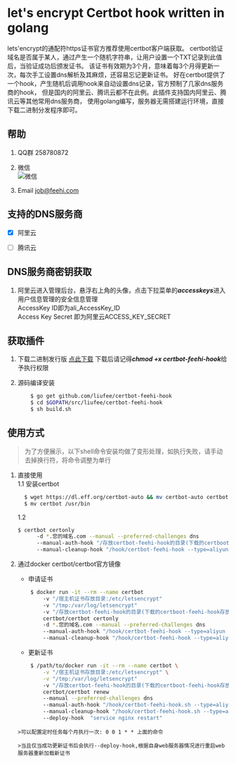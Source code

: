 let's encrypt Certbot hook written in golang
===============================

lets'encrypt的通配符https证书官方推荐使用certbot客户端获取。
certbot验证域名是否属于某人，通过产生一个随机字符串，让用户设置一个TXT记录到此值后，当验证成功后颁发证书。
该证书有效期为3个月，意味着每3个月得更新一次，每次手工设置dns解析及其麻烦，还容易忘记更新证书。
好在certbot提供了一个hook，产生随机后调用hook来自动设置dns记录，官方预制了几家dns服务商的hook，
但是国内的阿里云、腾讯云都不在此例。此插件支持国内阿里云、腾讯云等其他常用dns服务商，
使用golang编写，服务器无需搭建运行环境，直接下载二进制分发程序即可。


帮助
---------------
1. QQ群 258780872

2. 微信 <br> ![微信](http://img-1251086492.cosgz.myqcloud.com/github/wechat.png)

3. Email job@feehi.com


支持的DNS服务商
-------
- [x] 阿里云

- [ ] 腾讯云


DNS服务商密钥获取
---------------
1. 阿里云进入管理后台，悬浮右上角的头像，点击下拉菜单的***accesskeys***进入用户信息管理的安全信息管理  
  AccessKey ID即为ali_AccessKey_ID  
  Access Key Secret 即为阿里云ACCESS_KEY_SECRET
  
  
获取插件
---------------
1. 下载二进制发行版 [点此下载](https://resource-1251086492.cos.ap-shanghai.myqcloud.com/opensource/certbot-feehi-hook) 下载后请记得***chmod +x certbot-feehi-hook***给予执行权限

2. 源码编译安装  
    ```bash
        $ go get github.com/liufee/certbot-feehi-hook
        $ cd $GOPATH/src/liufee/certbot-feehi-hook
        $ sh build.sh
    ```

使用方式
---------------
>为了方便展示，以下shell命令安装均做了变形处理，如执行失败，请手动去掉换行符，将命令调整为单行
1. 直接使用  
    1.1 安装certbot
    ```bash
      $ wget https://dl.eff.org/certbot-auto && mv certbot-auto certbot && chmod +x certbot
      $ mv certbot /usr/bin
    ```
    1.2
      ```bash
      $ certbot certonly 
            -d *.您的域名.com --manual --preferred-challenges dns
            --manual-auth-hook "/存放certbot-feehi-hook的目录(下载的certboot-feehi-hook存放目录)/certbot-feehi-hook --type=aliyun --action=add --ali_AccessKey_ID=阿里云ACCESS_KEY_ID --ali_Access_Key_Secret=阿里云ACCESS_KEY_SECRET" 
            --manual-cleanup-hook "/hook/certbot-feehi-hook --type=aliyun --action=delete --ali_AccessKey_ID=阿里云ACCESS_KEY_ID --ali_Access_Key_Secret=阿里云ACCESS_KEY_SECRET"
      ```

2. 通过docker certbot/certbot官方镜像
    * 申请证书
    ```bash
        $ docker run -it --rm --name certbot 
            -v "/宿主机证书存放目录:/etc/letsencrypt" 
            -v "/tmp:/var/log/letsencrypt" 
            -v "/存放certbot-feehi-hook的目录(下载的certboot-feehi-hook存放目录):/hook" 
            certbot/certbot certonly 
            -d *.您的域名.com --manual --preferred-challenges dns
            --manual-auth-hook "/hook/certbot-feehi-hook --type=aliyun --action=add --ali_AccessKey_ID=阿里云ACCESS_KEY_ID --ali_Access_Key_Secret=阿里云ACCESS_KEY_SECRET" 
            --manual-cleanup-hook "/hook/certbot-feehi-hook --type=aliyun --action=delete --ali_AccessKey_ID=阿里云ACCESS_KEY_ID --ali_Access_Key_Secret=阿里云ACCESS_KEY_SECRET"
     ```
   * 更新证书
   ```bash
       $ /path/to/docker run -it --rm --name certbot \
           -v "/宿主机证书存放目录:/etc/letsencrypt" \
           -v "/tmp:/var/log/letsencrypt"
           -v "/存放certbot-feehi-hook的目录(下载的certboot-feehi-hook存放目录):/hook" 
           certbot/certbot renew 
           --manual --preferred-challenges dns
           --manual-auth-hook "/hook/certbot-feehi-hook.sh --type=aliyun --action=add --ali_AccessKey_ID=阿里云ACCESS_KEY_ID --ali_Access_Key_Secret=阿里云ACCESS_KEY_SECRET" 
           --manual-cleanup-hook "/hook/certbot-feehi-hook.sh --type=aliyun --action=delete --ali_AccessKey_ID=阿里云ACCESS_KEY_ID --ali_Access_Key_Secret=阿里云ACCESS_KEY_SECRET"
           --deploy-hook  "service nginx restart"
    ```
       >可以配置定时任务每个月执行一次: 0 0 1 * * 上面的命令
                                                                                                                                                                                                                                                                                                                                                                                                                                                                                                                                                                                                                                                                                                                                                                                                      
       >当且仅当成功更新证书后会执行--deploy-hook,根据自身web服务器情况进行重启web服务器重新加载新证书
